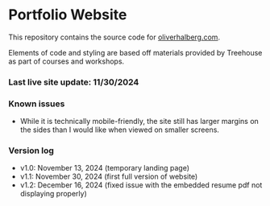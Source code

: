 # Portfolio Website

This repository contains the source code for [oliverhalberg.com](https://oliverhalberg.com). 

Elements of code and styling are based off materials provided by Treehouse as part of courses and workshops.

### Last live site update: 11/30/2024

### Known issues
- While it is technically mobile-friendly, the site still has larger margins on the sides than I would like when viewed on smaller screens.

### Version log
- v1.0: November 13, 2024 (temporary landing page)
- v1.1: November 30, 2024 (first full version of website)
- v1.2: December 16, 2024 (fixed issue with the embedded resume pdf not displaying properly)